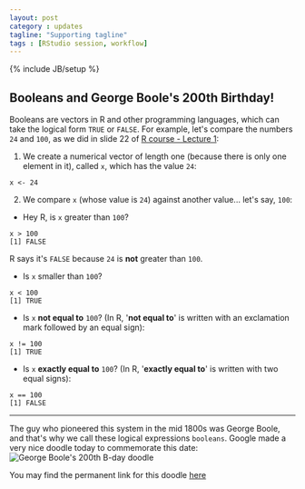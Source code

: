```yaml
---
layout: post
category : updates
tagline: "Supporting tagline"
tags : [RStudio session, workflow]
---
```

{% include JB/setup %}

## Booleans and George Boole's 200th Birthday!
Booleans are vectors in R and other programming languages, which can take the logical form `TRUE` or `FALSE`. For example, let's compare the numbers `24` and `100`, as we did in slide 22 of [R course - Lecture 1](http://www.en.msc-epidemiologie.med.uni-muenchen.de/download/winter-term-15__6/quantitave-methods/r-course/r-course_lecture_1_intro.pdf):

1. We create a numerical vector of length one (because there is only one element in it), called `x`, which has the value `24`:


```
x <- 24
```

2. We compare `x` (whose value is `24`) against another value... let's say, `100`:

* Hey R, is `x` greater than `100`?

```
x > 100
[1] FALSE 
```

R says it's `FALSE` because `24` is **not** greater than `100`.

* Is `x` smaller than `100`?

```
x < 100
[1] TRUE
```

* Is `x` **not equal to** `100`? (In R, '**not equal to**' is written with an exclamation mark followed by an equal sign):

```
x != 100
[1] TRUE
```

* Is `x` **exactly equal to** `100`? (In R, '**exactly equal to**' is written with two equal signs):

```
x == 100
[1] FALSE
```

---

The guy who pioneered this system in the mid 1800s was George Boole, and that's why we call these logical expressions `booleans`. Google made a very nice doodle today to commemorate this date:
![George Boole's 200th B-day doodle](https://41.media.tumblr.com/25077d0db67f56c9d0879970e41cc0c2/tumblr_nx751ulZFA1qahqiuo1_1280.png)


You may find the permanent link for this doodle [here](http://www.google.com/doodles/george-booles-200th-birthday)




